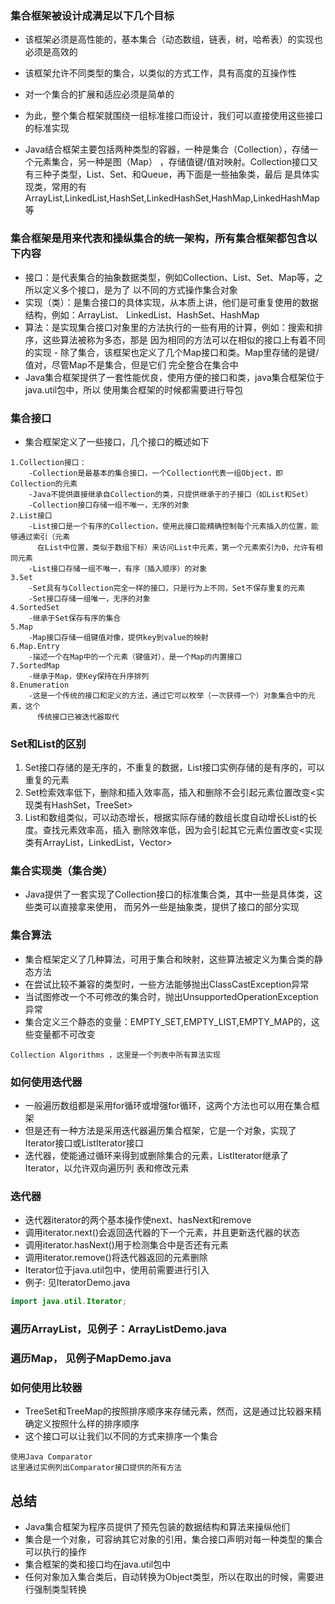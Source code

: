 ### 集合框架被设计成满足以下几个目标
- 该框架必须是高性能的，基本集合（动态数组，链表，树，哈希表）的实现也必须是高效的
- 该框架允许不同类型的集合，以类似的方式工作，具有高度的互操作性
- 对一个集合的扩展和适应必须是简单的
- 为此，整个集合框架就围绕一组标准接口而设计，我们可以直接使用这些接口的标准实现


- Java结合框架主要包括两种类型的容器，一种是集合（Collection），存储一个元素集合，另一种是图（Map）
  ，存储值键/值对映射。Collection接口又有三种子类型，List、Set、和Queue，再下面是一些抽象类，最后
  是具体实现类，常用的有ArrayList,LinkedList,HashSet,LinkedHashSet,HashMap,LinkedHashMap等


### 集合框架是用来代表和操纵集合的统一架构，所有集合框架都包含以下内容
- 接口：是代表集合的抽象数据类型，例如Collection、List、Set、Map等，之所以定义多个接口，是为了
  以不同的方式操作集合对象
- 实现（类）：是集合接口的具体实现，从本质上讲，他们是可重复使用的数据结构，例如：ArrayList、
  LinkedList、HashSet、HashMap
- 算法：是实现集合接口对象里的方法执行的一些有用的计算，例如：搜索和排序，这些算法被称为多态，那是
  因为相同的方法可以在相似的接口上有着不同的实现
![]()- 除了集合，该框架也定义了几个Map接口和类。Map里存储的是键/值对，尽管Map不是集合，但是它们
  完全整合在集合中
- Java集合框架提供了一套性能优良，使用方便的接口和类，java集合框架位于java.util包中，所以
  使用集合框架的时候都需要进行导包


### 集合接口
- 集合框架定义了一些接口，几个接口的概述如下
```text
1.Collection接口：
    -Collection是最基本的集合接口，一个Collection代表一组Object，即Collection的元素
    -Java不提供直接继承自Collection的类，只提供继承于的子接口（如List和Set）
    -Collection接口存储一组不唯一，无序的对象
2.List接口
    -List接口是一个有序的Collection，使用此接口能精确控制每个元素插入的位置，能够通过索引（元素
      在List中位置，类似于数组下标）来访问List中元素，第一个元素索引为0，允许有相同元素
    -List接口存储一组不唯一，有序（插入顺序）的对象
3.Set
    -Set具有与Collection完全一样的接口，只是行为上不同，Set不保存重复的元素
    -Set接口存储一组唯一，无序的对象
4.SortedSet
    -继承于Set保存有序的集合
5.Map
    -Map接口存储一组键值对像，提供key到value的映射
6.Map.Entry
    -描述一个在Map中的一个元素（键值对），是一个Map的内置接口
7.SortedMap
    -继承于Map，使Key保持在升序排列
8.Enumeration
    -这是一个传统的接口和定义的方法，通过它可以枚举（一次获得一个）对象集合中的元素，这个
      传统接口已被迭代器取代
```
### Set和List的区别
1. Set接口存储的是无序的，不重复的数据，List接口实例存储的是有序的，可以重复的元素
2. Set检索效率低下，删除和插入效率高，插入和删除不会引起元素位置改变<实现类有HashSet，TreeSet>
3. List和数组类似，可以动态增长，根据实际存储的数组长度自动增长List的长度。查找元素效率高，插入
   删除效率低，因为会引起其它元素位置改变<实现类有ArrayList，LinkedList，Vector>

### 集合实现类（集合类）
- Java提供了一套实现了Collection接口的标准集合类，其中一些是具体类，这些类可以直接拿来使用，
  而另外一些是抽象类，提供了接口的部分实现

### 集合算法
- 集合框架定义了几种算法，可用于集合和映射，这些算法被定义为集合类的静态方法
- 在尝试比较不兼容的类型时，一些方法能够抛出ClassCastException异常
- 当试图修改一个不可修改的集合时，抛出UnsupportedOperationException异常
- 集合定义三个静态的变量：EMPTY_SET,EMPTY_LIST,EMPTY_MAP的，这些变量都不可改变
```text
Collection Algorithms ，这里是一个列表中所有算法实现
```

### 如何使用迭代器
- 一般遍历数组都是采用for循环或增强for循环，这两个方法也可以用在集合框架
- 但是还有一种方法是采用迭代器遍历集合框架，它是一个对象，实现了Iterator接口或ListIterator接口
- 迭代器，使能通过循环来得到或删除集合的元素，ListIterator继承了Iterator，以允许双向遍历列
  表和修改元素

### 迭代器
- 迭代器iterator的两个基本操作使next、hasNext和remove
- 调用iterator.next()会返回迭代器的下一个元素，并且更新迭代器的状态
- 调用iterator.hasNext()用于检测集合中是否还有元素
- 调用iterator.remove()将迭代器返回的元素删除
- Iterator位于java.util包中，使用前需要进行引入
- 例子: 见IteratorDemo.java
```java
import java.util.Iterator;
```

### 遍历ArrayList，见例子：ArrayListDemo.java

### 遍历Map， 见例子MapDemo.java

### 如何使用比较器
- TreeSet和TreeMap的按照排序顺序来存储元素，然而，这是通过比较器来精确定义按照什么样的排序顺序
- 这个接口可以让我们以不同的方式来排序一个集合
```text
使用Java Comparator
这里通过实例列出Comparator接口提供的所有方法
```

## 总结
- Java集合框架为程序员提供了预先包装的数据结构和算法来操纵他们
- 集合是一个对象，可容纳其它对象的引用，集合接口声明对每一种类型的集合可以执行的操作
- 集合框架的类和接口均在java.util包中
- 任何对象加入集合类后，自动转换为Object类型，所以在取出的时候，需要进行强制类型转换